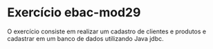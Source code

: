 # Exercício ebac-mod29
O exercício consiste em realizar um cadastro de clientes e produtos e cadastrar em um banco de dados utilizando Java jdbc.

